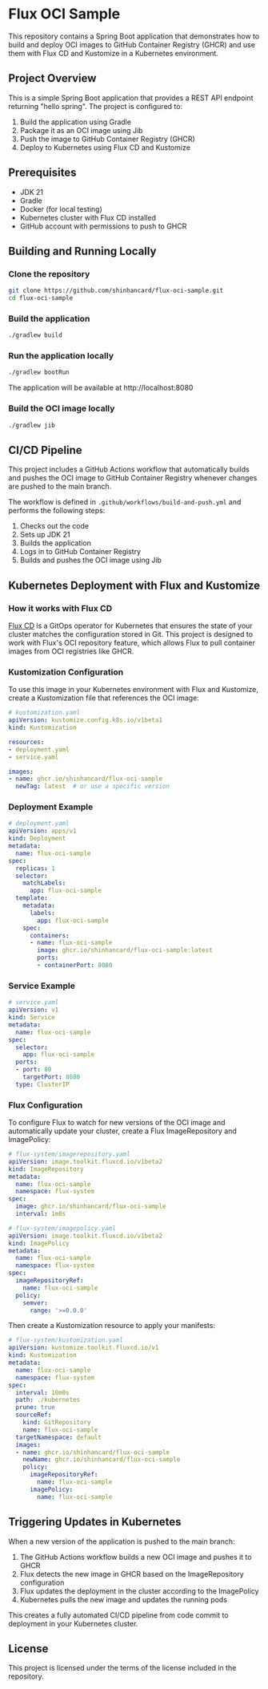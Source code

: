 # Flux OCI Sample

This repository contains a Spring Boot application that demonstrates how to build and deploy OCI images to GitHub Container Registry (GHCR) and use them with Flux CD and Kustomize in a Kubernetes environment.

## Project Overview

This is a simple Spring Boot application that provides a REST API endpoint returning "hello spring". The project is configured to:

1. Build the application using Gradle
2. Package it as an OCI image using Jib
3. Push the image to GitHub Container Registry (GHCR)
4. Deploy to Kubernetes using Flux CD and Kustomize

## Prerequisites

- JDK 21
- Gradle
- Docker (for local testing)
- Kubernetes cluster with Flux CD installed
- GitHub account with permissions to push to GHCR

## Building and Running Locally

### Clone the repository

```bash
git clone https://github.com/shinhancard/flux-oci-sample.git
cd flux-oci-sample
```

### Build the application

```bash
./gradlew build
```

### Run the application locally

```bash
./gradlew bootRun
```

The application will be available at http://localhost:8080

### Build the OCI image locally

```bash
./gradlew jib
```

## CI/CD Pipeline

This project includes a GitHub Actions workflow that automatically builds and pushes the OCI image to GitHub Container Registry whenever changes are pushed to the main branch.

The workflow is defined in `.github/workflows/build-and-push.yml` and performs the following steps:

1. Checks out the code
2. Sets up JDK 21
3. Builds the application
4. Logs in to GitHub Container Registry
5. Builds and pushes the OCI image using Jib

## Kubernetes Deployment with Flux and Kustomize

### How it works with Flux CD

[Flux CD](https://fluxcd.io/) is a GitOps operator for Kubernetes that ensures the state of your cluster matches the configuration stored in Git. This project is designed to work with Flux's OCI repository feature, which allows Flux to pull container images from OCI registries like GHCR.

### Kustomization Configuration

To use this image in your Kubernetes environment with Flux and Kustomize, create a Kustomization file that references the OCI image:

```yaml
# kustomization.yaml
apiVersion: kustomize.config.k8s.io/v1beta1
kind: Kustomization

resources:
- deployment.yaml
- service.yaml

images:
- name: ghcr.io/shinhancard/flux-oci-sample
  newTag: latest  # or use a specific version
```

### Deployment Example

```yaml
# deployment.yaml
apiVersion: apps/v1
kind: Deployment
metadata:
  name: flux-oci-sample
spec:
  replicas: 1
  selector:
    matchLabels:
      app: flux-oci-sample
  template:
    metadata:
      labels:
        app: flux-oci-sample
    spec:
      containers:
      - name: flux-oci-sample
        image: ghcr.io/shinhancard/flux-oci-sample:latest
        ports:
        - containerPort: 8080
```

### Service Example

```yaml
# service.yaml
apiVersion: v1
kind: Service
metadata:
  name: flux-oci-sample
spec:
  selector:
    app: flux-oci-sample
  ports:
  - port: 80
    targetPort: 8080
  type: ClusterIP
```

### Flux Configuration

To configure Flux to watch for new versions of the OCI image and automatically update your cluster, create a Flux ImageRepository and ImagePolicy:

```yaml
# flux-system/imagerepository.yaml
apiVersion: image.toolkit.fluxcd.io/v1beta2
kind: ImageRepository
metadata:
  name: flux-oci-sample
  namespace: flux-system
spec:
  image: ghcr.io/shinhancard/flux-oci-sample
  interval: 1m0s
```

```yaml
# flux-system/imagepolicy.yaml
apiVersion: image.toolkit.fluxcd.io/v1beta2
kind: ImagePolicy
metadata:
  name: flux-oci-sample
  namespace: flux-system
spec:
  imageRepositoryRef:
    name: flux-oci-sample
  policy:
    semver:
      range: '>=0.0.0'
```

Then create a Kustomization resource to apply your manifests:

```yaml
# flux-system/kustomization.yaml
apiVersion: kustomize.toolkit.fluxcd.io/v1
kind: Kustomization
metadata:
  name: flux-oci-sample
  namespace: flux-system
spec:
  interval: 10m0s
  path: ./kubernetes
  prune: true
  sourceRef:
    kind: GitRepository
    name: flux-oci-sample
  targetNamespace: default
  images:
  - name: ghcr.io/shinhancard/flux-oci-sample
    newName: ghcr.io/shinhancard/flux-oci-sample
    policy:
      imageRepositoryRef:
        name: flux-oci-sample
      imagePolicy:
        name: flux-oci-sample
```

## Triggering Updates in Kubernetes

When a new version of the application is pushed to the main branch:

1. The GitHub Actions workflow builds a new OCI image and pushes it to GHCR
2. Flux detects the new image in GHCR based on the ImageRepository configuration
3. Flux updates the deployment in the cluster according to the ImagePolicy
4. Kubernetes pulls the new image and updates the running pods

This creates a fully automated CI/CD pipeline from code commit to deployment in your Kubernetes cluster.

## License

This project is licensed under the terms of the license included in the repository.